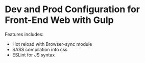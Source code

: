 # Dev and Prod Configuration for Front-End Web with Gulp

Features includes:
- Hot reload with Browser-sync module
- SASS compilation into css
- ESLint for JS syntax
